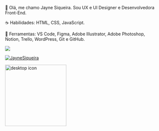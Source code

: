 👋 Olá, me chamo Jayne Siqueira. Sou UX e UI Designer e Desenvolvedora Front-End.

☕ Habilidades: HTML, CSS, JavaScript.

💼 Ferramentas: VS Code, Figma, Adobe Illustrator, Adobe Photoshop, Notion, Trello, WordPress, Git e GitHub.

<a href="https://www.linkedin.com/in/jaynesilvasiqueira" target="_blank"><img src="https://img.shields.io/badge/LinkedIn-0077B5?style=for-the-badge&logo=linkedin&logoColor=white" target="_blank"></a> 

[![JayneSiqueira](https://github-readme-stats.vercel.app/api/top-langs/?username=JayneSiqueira&hide=html&layout=compact&theme=default)](https://github.com/JayneSiqueira/)


<div>
<img align="left" alt="desktop icon" height="200" src="https://cdn-icons-png.flaticon.com/512/1141/1141903.png?w=826">
</div>
